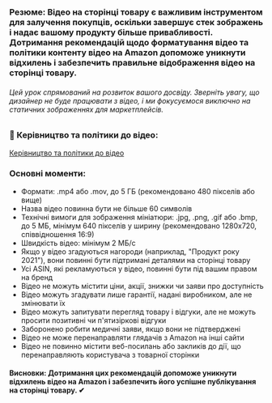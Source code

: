 ### **Резюме**: Відео на сторінці товару є важливим інструментом для залучення покупців, оскільки завершує стек зображень і надає вашому продукту більше привабливості. Дотримання рекомендацій щодо форматування відео та політики контенту відео на Amazon допоможе уникнути відхилень і забезпечить правильне відображення відео на сторінці товару.
###### Цей урок спрямований на розвиток вашого досвіду. Зверніть увагу, що дизайнер не буде працювати з відео, і ми фокусуємося виключно на статичних зображеннях для маркетплейсів.
### **🎥 Керівництво та політики до відео**:

[Керівництво та політики до відео](https://sellercentral.amazon.com/ap/signin?clientContext=130-9014780-2460638&openid.pape.max_auth_age=0&openid.return_to=https%3A%2F%2Fsellercentral.amazon.com%2Fhelp%2Fhub%2Freference%2FY4LL3M3WJEFE8MZ%3Fref%3Defph_Y4LL3M3WJEFE8MZ_cont_G2&openid.identity=http%3A%2F%2Fspecs.openid.net%2Fauth%2F2.0%2Fidentifier_select&openid.assoc_handle=sc_na_amazon_v2&openid.mode=checkid_setup&language=en_US&openid.claimed_id=http%3A%2F%2Fspecs.openid.net%2Fauth%2F2.0%2Fidentifier_select&pageId=sc_amazon_v3_unified&openid.ns=http%3A%2F%2Fspecs.openid.net%2Fauth%2F2.0&ssoResponse=eyJ6aXAiOiJERUYiLCJlbmMiOiJBMjU2R0NNIiwiYWxnIjoiQTI1NktXIn0.zqOfpJ6hW9_86Qudk6gPn1TOvYbNetKR2PnzJlkbDbfoIorOmuM_Tw.8ySJW-UTAfaS7YRQ.EDNCiLyHItXhIZIBAiza-zyyOvYE_gmprDD-pCnR_l1J3ztNGRym-elLpSgZ7Yi9gOsxpDpuxRaU893SNF1m6UuOz2R-wikZtKC3Ttv_VUaAGeB0SP6gg6JIb3RN9rEN7e1ZIBPzzQ_tHI-YrahN1Ug01KPcDpH_XVewYLf5JfPEYojnRXETq5Eecb61qjuwMfOdpx--6w.vfLBgd5XWTorozg_h90oFQ)
### **Основні моменти**:

- Формати: .mp4 або .mov, до 5 ГБ (рекомендовано 480 пікселів або вище)
- Назва відео повинна бути не більше 60 символів
- Технічні вимоги для зображення мініатюри: .jpg, .png, .gif або .bmp, до 5 МБ, мінімум 640 пікселів у ширину (рекомендовано 1280x720, співвідношення 16:9)
- Швидкість відео: мінімум 2 МБ/с
- Якщо у відео згадуються нагороди (наприклад, "Продукт року 2021"), вони повинні бути підтримані деталями на сторінці товару
- Усі ASIN, які рекламуються у відео, повинні бути під вашим правом на бренд
- Відео не можуть містити ціни, акції, знижки чи заяви про доступність
- Відео можуть згадувати лише гарантії, надані виробником, але не змінювати їх
- Відео можуть запитувати перегляд товару і відгуки, але не можуть просити позитивні чи п'ятизіркові відгуки
- Заборонено робити медичні заяви, якщо вони не підтверджені
- Відео не може перенаправляти глядачів з Amazon на інші сайти
- Відео не повинно містити веб-посилань або закликів до дії, що перенаправляють користувача з товарної сторінки

#### **Висновки**: Дотримання цих рекомендацій допоможе уникнути відхилень відео на Amazon і забезпечить його успішне публікування на сторінці товару. ✔